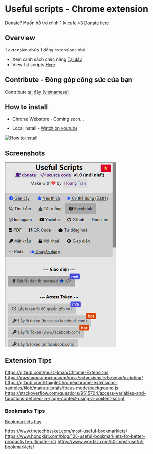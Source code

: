 # Useful scripts - Chrome extension

Donate? Muốn hỗ trợ mình 1 ly cafe <3 [Donate here](https://github.com/HoangTran0410/HoangTran0410/blob/main/DONATE.md)

## Overview

1 extension chứa 1 đống extensions nhỏ.

- Xem danh sách chức năng [Tại đây](./md/LIST_SCRIPTS_VI.md)
- View list scripts [Here](./md/LIST_SCRIPTS_EN.md)

## Contribute - Đóng góp công sức của bạn

Contribute [tại đây (vietnamese)](/md/CONTRIBUTE.md)

## How to install

- Chrome Webstore - Coming soon...

- Local install - [Watch on youtube](https://www.youtube.com/watch?v=2wFTbDK80g0)

[![How to install](https://img.youtube.com/vi/2wFTbDK80g0/0.jpg)](https://www.youtube.com/watch?v=2wFTbDK80g0)

## Screenshots

![screenshot](./assets/screenshots/Screen%20Shot%202022-11-05%20at%2012.10.00.png)

## Extension Tips

<https://github.com/muaz-khan/Chrome-Extensions>
<https://developer.chrome.com/docs/extensions/reference/scripting/>
<https://github.com/GoogleChrome/chrome-extensions-samples/blob/main/tutorials/focus-mode/background.js>
<https://stackoverflow.com/questions/9515704/access-variables-and-functions-defined-in-page-context-using-a-content-script>

### Bookmarks Tips

[Bookmarklets hay](https://bookmarklet.vercel.app/)

<https://www.thetechbasket.com/most-useful-bookmarklets/>
<https://www.hongkiat.com/blog/100-useful-bookmarklets-for-better-productivity-ultimate-list/>
<https://www.wordzz.com/50-most-useful-bookmarklets/>
